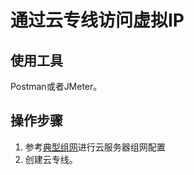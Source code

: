 # 通过云专线访问虚拟IP<a name="vpc_vip_0005"></a>

## 使用工具<a name="section84221635191520"></a>

Postman或者JMeter。

## 操作步骤<a name="section14439239153017"></a>

1.  参考[典型组网](虚拟IP简介.md#zh-cn_topic_0095139658_section4160174715811)进行云服务器组网配置
2.  创建云专线。

